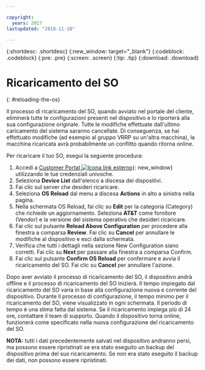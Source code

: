 ```yaml
---

copyright:
  years: 2017
lastupdated: "2018-11-10"

---
```


{:shortdesc: .shortdesc}
{:new_window: target="_blank"}
{:codeblock: .codeblock}
{:pre: .pre}
{:screen: .screen}
{:tip: .tip}
{:download: .download}

# Ricaricamento del SO
{: #reloading-the-os}

Il processo di ricaricamento del SO, quando avviato nel portale del cliente, eliminerà tutte le configurazioni presenti nel dispositivo e lo riporterà alla sua configurazione originale. Tutte le modifiche effettuate dall'ultimo caricamento del sistema saranno cancellate. Di conseguenza, se hai effettuato modifiche (ad esempio al gruppo VRRP su un'altra macchina), la macchina ricaricata avrà probabilmente un conflitto quando ritorna online.

Per ricaricare il tuo SO, esegui la seguente procedura:

1. Accedi a [Customer Portal ![Icona link esterno](../../icons/launch-glyph.svg "Icona link esterno")](https://control.softlayer.com/){: new_window} utilizzando le tue credenziali univoche.
2. Seleziona **Device List** dall'elenco a discesa dei dispositivi.
3. Fai clic sul server che desideri ricaricare.
4. Seleziona **OS Reload** dal menu a discesa **Actions** in alto a sinistra nella pagina.
5. Nella schermata OS Reload, fai clic su **Edit** per la categoria (Category) che richiede un aggiornamento. Seleziona **AT&T** come fornitore (Vendor) e la versione del sistema operativo che desideri ricaricare.
6. Fai clic sul pulsante **Reload Above Configuration** per procedere alla finestra a comparsa **Review**. Fai clic su **Cancel** per annullare le modifiche al dispositivo e esci dalla schermata.
7. Verifica che tutti i dettagli nella sezione New Configuration siano corretti. Fai clic su **Next** per passare alla finestra a comparsa Confirm.
8. Fai clic sul pulsante **Confirm OS Reload** per confermare e avvia il ricaricamento del SO. Fai clic su **Cancel** per annullare l'azione.

Dopo aver avviato il processo di ricaricamento del SO, il dispositivo andrà offline e il processo di ricaricamento del SO inizierà. Il tempo impiegato dal ricaricamento del SO varia in base alla configurazione nuova e corrente del dispositivo. Durante il processo di configurazione, il tempo minimo per il ricaricamento del SO, viene visualizzato in ogni schermata. Il periodo di tempo è una stima fatta dal sistema. Se il ricaricamento impiega più di 24 ore, contattare il team di supporto. Quando il dispositivo torna online, funzionerà come specificato nella nuova configurazione del ricaricamento del SO. 

**NOTA:** tutti i dati precedentemente salvati nel dispositivo andranno persi, ma possono essere ripristinati se era stato eseguito un backup del dispositivo prima del suo ricaricamento. Se non era stato eseguito il backup dei dati, non possono essere ripristinati.
